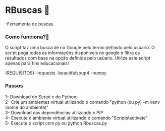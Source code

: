 # RBuscas 🔎

-Ferramenta de buscas


<h3>Como funciona?🤔</h3>

O script faz uma busca de no Google pelo termo definido pelo usúario. O script pega todas as informações disponiveis no google e filtra os resultados com base na opção definida pelo usúario. Utilize este script apenas para fins educacionais!

(REQUISITOS)
 -requests
 -beautifulsoup4
 -numpy

<h3>Passos</h3>

1- Download do Script e do Python<br>
2- Crie um ambientes virtual utilizando o comando "python (ou py) -m venv (nome do ambiente)"<br>
3- Download das dependências utilizando o PIP<br>
4- Execute o ambiente virtual utilizando o comando "Scripts\activate"<br>
5- Execute o script com py ou python Rbuscas.py<br>
